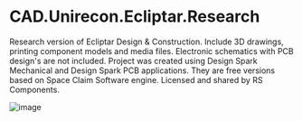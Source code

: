 # CAD.Unirecon.Ecliptar.Research
Research version of Ecliptar Design &amp; Construction. Include 3D drawings, printing component models and media files. Electronic schematics with PCB design's are not included. Project was created using Design Spark Mechanical and Design Spark PCB applications. They are free versions based on Space Claim Software engine. Licensed and shared by RS Components.

![image](https://github.com/unirecon-net/CAD.Unirecon.Ecliptar.VehicleDesign/assets/82622935/1bc942f0-8f57-44f3-969d-aaceee41f1ac)

